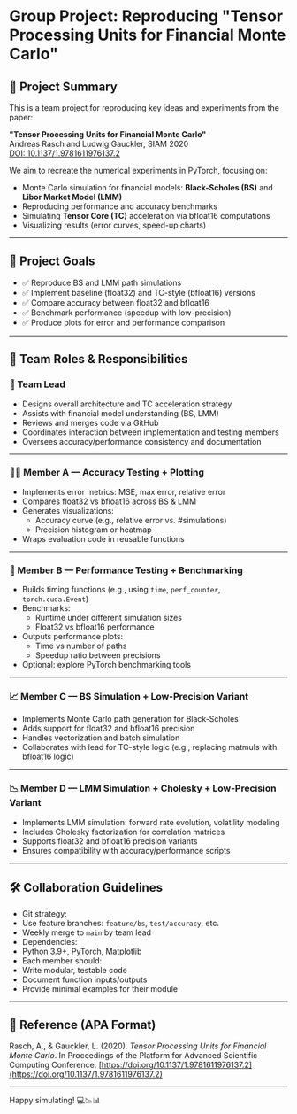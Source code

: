 # Group Project: Reproducing "Tensor Processing Units for Financial Monte Carlo"

## 📘 Project Summary

This is a team project for reproducing key ideas and experiments from the paper:

**"Tensor Processing Units for Financial Monte Carlo"**  
Andreas Rasch and Ludwig Gauckler, SIAM 2020  
[DOI: 10.1137/1.9781611976137.2](https://epubs.siam.org/doi/abs/10.1137/1.9781611976137.2)

We aim to recreate the numerical experiments in PyTorch, focusing on:

- Monte Carlo simulation for financial models: **Black-Scholes (BS)** and **Libor Market Model (LMM)**
- Reproducing performance and accuracy benchmarks
- Simulating **Tensor Core (TC)** acceleration via bfloat16 computations
- Visualizing results (error curves, speed-up charts)

---

## 🎯 Project Goals

- ✅ Reproduce BS and LMM path simulations
- ✅ Implement baseline (float32) and TC-style (bfloat16) versions
- ✅ Compare accuracy between float32 and bfloat16
- ✅ Benchmark performance (speedup with low-precision)
- ✅ Produce plots for error and performance comparison

---

## 👥 Team Roles & Responsibilities

### 🧠 Team Lead

- Designs overall architecture and TC acceleration strategy
- Assists with financial model understanding (BS, LMM)
- Reviews and merges code via GitHub
- Coordinates interaction between implementation and testing members
- Oversees accuracy/performance consistency and documentation

---

### 👨‍🔬 Member A — **Accuracy Testing + Plotting**

- Implements error metrics: MSE, max error, relative error
- Compares float32 vs bfloat16 across BS & LMM
- Generates visualizations:
  - Accuracy curve (e.g., relative error vs. #simulations)
  - Precision histogram or heatmap
- Wraps evaluation code in reusable functions

---

### 🚀 Member B — **Performance Testing + Benchmarking**

- Builds timing functions (e.g., using `time`, `perf_counter`, `torch.cuda.Event`)
- Benchmarks:
  - Runtime under different simulation sizes
  - Float32 vs bfloat16 performance
- Outputs performance plots:
  - Time vs number of paths
  - Speedup ratio between precisions
- Optional: explore PyTorch benchmarking tools

---

### 📈 Member C — **BS Simulation + Low-Precision Variant**

- Implements Monte Carlo path generation for Black-Scholes
- Adds support for float32 and bfloat16 precision
- Handles vectorization and batch simulation
- Collaborates with lead for TC-style logic (e.g., replacing matmuls with bfloat16 logic)

---

### 📉 Member D — **LMM Simulation + Cholesky + Low-Precision Variant**

- Implements LMM simulation: forward rate evolution, volatility modeling
- Includes Cholesky factorization for correlation matrices
- Supports float32 and bfloat16 precision variants
- Ensures compatibility with accuracy/performance scripts

---

## 🛠 Collaboration Guidelines

- Git strategy:
- Use feature branches: `feature/bs`, `test/accuracy`, etc.
- Weekly merge to `main` by team lead
- Dependencies:
- Python 3.9+, PyTorch, Matplotlib
- Each member should:
- Write modular, testable code
- Document function inputs/outputs
- Provide minimal examples for their module

---

## 📎 Reference (APA Format)

Rasch, A., & Gauckler, L. (2020). *Tensor Processing Units for Financial Monte Carlo*. In Proceedings of the Platform for Advanced Scientific Computing Conference. [https://doi.org/10.1137/1.9781611976137.2](https://doi.org/10.1137/1.9781611976137.2)

---

Happy simulating! 💻📉📊